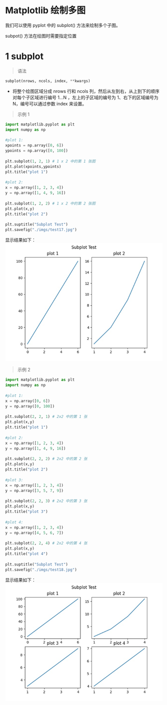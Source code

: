 &emsp;
# Matplotlib 绘制多图
我们可以使用 pyplot 中的 subplot() 方法来绘制多个子图。

subpot() 方法在绘图时需要指定位置
&emsp;
# 1 subplot
>语法
```python
subplot(nrows, ncols, index, **kwargs)
```
- 将整个绘图区域分成 nrows 行和 ncols 列，然后从左到右，从上到下的顺序对每个子区域进行编号 1...N ，左上的子区域的编号为 1、右下的区域编号为 N，编号可以通过参数 index 来设置。


>示例 1
```python
import matplotlib.pyplot as plt
import numpy as np

#plot 1:
xpoints = np.array([0, 6])
ypoints = np.array([0, 100])

plt.subplot(1, 2, 1) # 1 x 2 中的第 1 张图
plt.plot(xpoints,ypoints)
plt.title("plot 1")

#plot 2:
x = np.array([1, 2, 3, 4])
y = np.array([1, 4, 9, 16])

plt.subplot(1, 2, 2) # 1 x 2 中的第 2 张图
plt.plot(x,y)
plt.title("plot 2")

plt.suptitle("Subplot Test")
plt.savefig("./imgs/test17.jpg")
```
显示结果如下：
![](imgs/test17.jpg)


>示例 2
```python
import matplotlib.pyplot as plt
import numpy as np

#plot 1:
x = np.array([0, 6])
y = np.array([0, 100])

plt.subplot(2, 2, 1) # 2x2 中的第 1 张
plt.plot(x,y)
plt.title("plot 1")

#plot 2:
x = np.array([1, 2, 3, 4])
y = np.array([1, 4, 9, 16])

plt.subplot(2, 2, 2) # 2x2 中的第 2 张
plt.plot(x,y)
plt.title("plot 2")

#plot 3:
x = np.array([1, 2, 3, 4])
y = np.array([3, 5, 7, 9])

plt.subplot(2, 2, 3) # 2x2 中的第 3 张
plt.plot(x,y)
plt.title("plot 3")

#plot 4:
x = np.array([1, 2, 3, 4])
y = np.array([4, 5, 6, 7])

plt.subplot(2, 2, 4) # 2x2 中的第 4 张
plt.plot(x,y)
plt.title("plot 4")

plt.suptitle("Subplot Test")
plt.savefig("./imgs/test18.jpg")
```
显示结果如下：
![](imgs/test18.jpg)
